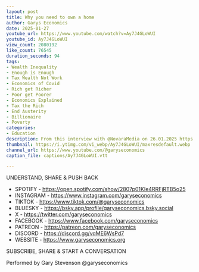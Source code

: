 ```yaml
---
layout: post
title: Why you need to own a home
author: Garys Economics
date: 2025-01-27
youtube_url: https://www.youtube.com/watch?v=Ay7J4GLoWUI
youtube_id: Ay7J4GLoWUI
view_count: 2080192
like_count: 76545
duration_seconds: 94
tags:
- Wealth Inequality
- Enough is Enough
- Tax Wealth Not Work
- Economics of Covid
- Rich get Richer
- Poor get Poorer
- Economics Explained
- Tax the Rich
- End Austerity
- Billionaire
- Poverty
categories:
- Education
description: From this interview with @NovaraMedia on 26.01.2025 https://www.youtube.com/watch?v=XtwbdeFLyyA&ab_channel=NovaraMedia
thumbnail: https://i.ytimg.com/vi_webp/Ay7J4GLoWUI/maxresdefault.webp
channel_url: https://www.youtube.com/@garyseconomics
caption_file: captions/Ay7J4GLoWUI.vtt

---
```


UNDERSTAND, SHARE & PUSH BACK

- SPOTIFY - https://open.spotify.com/show/2807p01KIe4RRFjRTB5o25
- INSTAGRAM  - https://www.instagram.com/garyseconomics
- TIKTOK - https://www.tiktok.com/@garyseconomics
- BLUESKY - https://bsky.app/profile/garyseconomics.bsky.social
- X - https://twitter.com/garyseconomics
- FACEBOOK - https://www.facebook.com/garyseconomics
- PATREON - https://patreon.com/garyseconomics
- DISCORD - https://discord.gg/vqME6WsPd7
- WEBSITE - https://www.garyseconomics.org

SUBSCRIBE, SHARE & START A CONVERSATION

Performed by Gary Stevenson
@garyseconomics

